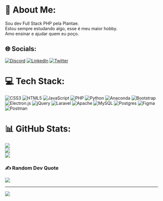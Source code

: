 # 💫 About Me:
Sou dev Full Stack PHP pela Plantae.<br>Estou sempre estudando algo, esse é meu maior hobby.<br>Amo ensinar e ajudar quem eu poço.


## 🌐 Socials:
[![Discord](https://img.shields.io/badge/Discord-%237289DA.svg?logo=discord&logoColor=white)](htttps://discord.gg/Musbah#3519) [![LinkedIn](https://img.shields.io/badge/LinkedIn-%230077B5.svg?logo=linkedin&logoColor=white)](https://br.linkedin.com/in/gabriel-musbah-cardoso-saleh) [![Twitter](https://img.shields.io/badge/Twitter-%231DA1F2.svg?logo=Twitter&logoColor=white)](https://twitter.com/MusbahDev) 

# 💻 Tech Stack:
![CSS3](https://img.shields.io/badge/css3-%231572B6.svg?style=plastic&logo=css3&logoColor=white) ![HTML5](https://img.shields.io/badge/html5-%23E34F26.svg?style=plastic&logo=html5&logoColor=white) ![JavaScript](https://img.shields.io/badge/javascript-%23323330.svg?style=plastic&logo=javascript&logoColor=%23F7DF1E) ![PHP](https://img.shields.io/badge/php-%23777BB4.svg?style=plastic&logo=php&logoColor=white) ![Python](https://img.shields.io/badge/python-3670A0?style=plastic&logo=python&logoColor=ffdd54) ![Anaconda](https://img.shields.io/badge/Anaconda-%2344A833.svg?style=plastic&logo=anaconda&logoColor=white) ![Bootstrap](https://img.shields.io/badge/bootstrap-%23563D7C.svg?style=plastic&logo=bootstrap&logoColor=white) ![Electron.js](https://img.shields.io/badge/Electron-191970?style=plastic&logo=Electron&logoColor=white) ![jQuery](https://img.shields.io/badge/jquery-%230769AD.svg?style=plastic&logo=jquery&logoColor=white) ![Laravel](https://img.shields.io/badge/laravel-%23FF2D20.svg?style=plastic&logo=laravel&logoColor=white) ![Apache](https://img.shields.io/badge/apache-%23D42029.svg?style=plastic&logo=apache&logoColor=white) ![MySQL](https://img.shields.io/badge/mysql-%2300f.svg?style=plastic&logo=mysql&logoColor=white) ![Postgres](https://img.shields.io/badge/postgres-%23316192.svg?style=plastic&logo=postgresql&logoColor=white) 	![Figma](https://img.shields.io/badge/figma-%23F24E1E.svg?style=plastic&logo=figma&logoColor=white) ![Postman](https://img.shields.io/badge/Postman-FF6C37?style=plastic&logo=postman&logoColor=white)
# 📊 GitHub Stats:
![](https://github-readme-stats.vercel.app/api?username=GabrielMusbah&theme=radical&hide_border=false&include_all_commits=true&count_private=false)<br/>
![](https://github-readme-streak-stats.herokuapp.com/?user=GabrielMusbah&theme=radical&hide_border=false)<br/>
![](https://github-readme-stats.vercel.app/api/top-langs/?username=GabrielMusbah&theme=radical&hide_border=false&include_all_commits=true&count_private=false&layout=compact)

### ✍️ Random Dev Quote
![](https://quotes-github-readme.vercel.app/api?type=vetical&theme=radical)

---
[![](https://visitcount.itsvg.in/api?id=GabrielMusbah&icon=9&color=11)](https://visitcount.itsvg.in)

<!-- Proudly created with GPRM ( https://gprm.itsvg.in ) -->
